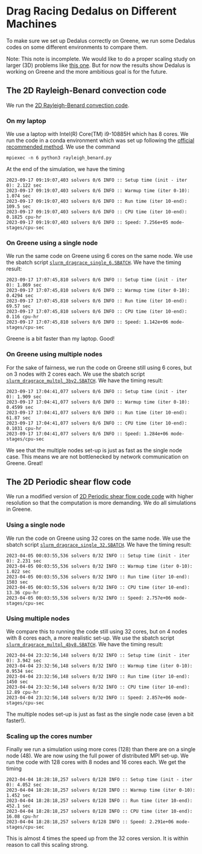 
# Drag Racing Dedalus on Different Machines
To make sure we set up Dedalus correctly on Greene, we run some Dedalus codes on some different environments to compare them. 

Note: This note is incomplete. We would like to do a proper scaling study on larger (3D) problems like [this one](https://github.com/DedalusProject/dedalus_scaling). But for now the results show Dedalus is working on Greene and the more ambitious goal is for the future.

## The 2D Rayleigh-Benard convection code
We run the [2D Rayleigh-Benard convection code](https://github.com/DedalusProject/dedalus/blob/master/examples/ivp_2d_rayleigh_benard/rayleigh_benard.py). 

### On my laptop
We use a laptop with Intel(R) Core(TM) i9-10885H which has 
8 cores. We run the code in a conda environment which was set up following the [official recommended method](https://dedalus-project.readthedocs.io/en/latest/pages/installation.html#full-stack-conda-installation-recommended). We use the command

    mpiexec -n 6 python3 rayleigh_benard.py
At the end of the simulation, we have the timing

	2023-09-17 09:19:07,403 solvers 0/6 INFO :: Setup time (init - iter 0): 2.122 sec
	2023-09-17 09:19:07,403 solvers 0/6 INFO :: Warmup time (iter 0-10): 1.074 sec
	2023-09-17 09:19:07,403 solvers 0/6 INFO :: Run time (iter 10-end): 109.5 sec
	2023-09-17 09:19:07,403 solvers 0/6 INFO :: CPU time (iter 10-end): 0.1825 cpu-hr
	2023-09-17 09:19:07,403 solvers 0/6 INFO :: Speed: 7.256e+05 mode-stages/cpu-sec

### On Greene using a single node
We run the same code on Greene using 6 cores on the same node. We use the sbatch script [`slurm_dragrace_single_6.SBATCH`](https://github.com/Empyreal092/Dedalusv3_GreeneSingularity/blob/main/drag_race/slurm_dragrace_single_6.SBATCH). We have the timing result:

	2023-09-17 17:07:45,810 solvers 0/6 INFO :: Setup time (init - iter 0): 1.869 sec
	2023-09-17 17:07:45,810 solvers 0/6 INFO :: Warmup time (iter 0-10): 0.4294 sec
	2023-09-17 17:07:45,810 solvers 0/6 INFO :: Run time (iter 10-end): 69.57 sec
	2023-09-17 17:07:45,810 solvers 0/6 INFO :: CPU time (iter 10-end): 0.116 cpu-hr
	2023-09-17 17:07:45,810 solvers 0/6 INFO :: Speed: 1.142e+06 mode-stages/cpu-sec
Greene is a bit faster than my laptop. Good!

### On Greene using multiple nodes
For the sake of fairness, we run the code on Greene still using 6 cores, but on 3 nodes with 2 cores each. We use the sbatch script [`slurm_dragrace_multpl_3by2.SBATCH`](https://github.com/Empyreal092/Dedalusv3_GreeneSingularity/blob/main/drag_race/slurm_dragrace_multpl_3by2.SBATCH). We have the timing result:

	2023-09-17 17:04:41,077 solvers 0/6 INFO :: Setup time (init - iter 0): 1.909 sec
	2023-09-17 17:04:41,077 solvers 0/6 INFO :: Warmup time (iter 0-10): 0.4599 sec
	2023-09-17 17:04:41,077 solvers 0/6 INFO :: Run time (iter 10-end): 61.87 sec
	2023-09-17 17:04:41,077 solvers 0/6 INFO :: CPU time (iter 10-end): 0.1031 cpu-hr
	2023-09-17 17:04:41,077 solvers 0/6 INFO :: Speed: 1.284e+06 mode-stages/cpu-sec

We see that the multiple nodes set-up is just as fast as the single node case. This means we are not bottlenecked by network communication on Greene. Great!

## The 2D Periodic shear flow code
We run a modified version of [2D Periodic shear flow code code](https://github.com/Empyreal092/Dedalusv3_GreeneSingularity/blob/main/drag_race/shear_flow.py) with higher resolution so that the computation is more demanding. We do all simulations in Greene.

### Using a single node
We run the code on Greene using 32 cores on the same node. We use the sbatch script [`slurm_dragrace_single_32.SBATCH`](https://github.com/Empyreal092/Dedalusv3_GreeneSingularity/blob/main/drag_race/slurm_dragrace_single_32.SBATCH). We have the timing result:

    2023-04-05 00:03:55,536 solvers 0/32 INFO :: Setup time (init - iter 0): 2.231 sec
    2023-04-05 00:03:55,536 solvers 0/32 INFO :: Warmup time (iter 0-10): 1.022 sec
    2023-04-05 00:03:55,536 solvers 0/32 INFO :: Run time (iter 10-end): 1503 sec
    2023-04-05 00:03:55,536 solvers 0/32 INFO :: CPU time (iter 10-end): 13.36 cpu-hr
    2023-04-05 00:03:55,536 solvers 0/32 INFO :: Speed: 2.757e+06 mode-stages/cpu-sec

### Using multiple nodes
We compare this to running the code still using 32 cores, but on 4 nodes with 8 cores each, a more realistic set-up. We use the sbatch script [`slurm_dragrace_multpl_4by8.SBATCH`](https://github.com/Empyreal092/Dedalusv3_GreeneSingularity/blob/main/drag_race/slurm_dragrace_multpl_4by8.SBATCH). We have the timing result:

    2023-04-04 23:32:56,148 solvers 0/32 INFO :: Setup time (init - iter 0): 3.942 sec
    2023-04-04 23:32:56,148 solvers 0/32 INFO :: Warmup time (iter 0-10): 0.9534 sec
    2023-04-04 23:32:56,148 solvers 0/32 INFO :: Run time (iter 10-end): 1450 sec
    2023-04-04 23:32:56,148 solvers 0/32 INFO :: CPU time (iter 10-end): 12.89 cpu-hr
    2023-04-04 23:32:56,148 solvers 0/32 INFO :: Speed: 2.857e+06 mode-stages/cpu-sec

The multiple nodes set-up is just as fast as the single node case (even a bit faster!). 

### Scaling up the cores number
Finally we run a simulation using more cores (128) than there are on a single node (48). We are now using the full power of distributed MPI set-up. We run the code with 128 cores with 8 nodes and 16 cores each. We get the timing

    2023-04-04 18:28:18,257 solvers 0/128 INFO :: Setup time (init - iter 0): 4.052 sec
    2023-04-04 18:28:18,257 solvers 0/128 INFO :: Warmup time (iter 0-10): 1.452 sec
    2023-04-04 18:28:18,257 solvers 0/128 INFO :: Run time (iter 10-end): 452.1 sec
    2023-04-04 18:28:18,257 solvers 0/128 INFO :: CPU time (iter 10-end): 16.08 cpu-hr
    2023-04-04 18:28:18,257 solvers 0/128 INFO :: Speed: 2.291e+06 mode-stages/cpu-sec
This is almost 4 times the speed up from the 32 cores version. It is within reason to call this scaling strong.
